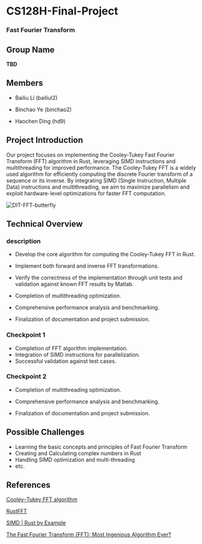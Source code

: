 # CS128H-Final-Project

### **Fast Fourier Transform**



## Group Name

**TBD**



## Members

- Bailiu Li (bailiul2)

- Binchao Ye (binchao2)

- Haochen Ding (hd9)

  

## Project Introduction

Our project focuses on implementing the Cooley-Tukey Fast Fourier Transform (FFT) algorithm in Rust, leveraging SIMD instructions and multithreading for improved performance. The Cooley-Tukey FFT is a widely used algorithm for efficiently computing the discrete Fourier transform of a sequence or its inverse. By integrating SIMD (Single Instruction, Multiple Data) instructions and multithreading, we aim to maximize parallelism and exploit hardware-level optimizations for faster FFT computation.

![DIT-FFT-butterfly](https://upload.wikimedia.org/wikipedia/commons/thumb/7/78/DIT-FFT-butterfly.svg/1920px-DIT-FFT-butterfly.svg.png)



## Technical Overview

### description

- Develop the core algorithm for computing the Cooley-Tukey FFT in Rust.

- Implement both forward and inverse FFT transformations.

- Verify the correctness of the implementation through unit tests and validation against known FFT results by Matlab.

- Completion of multithreading optimization.

- Comprehensive performance analysis and benchmarking.

- Finalization of documentation and project submission.

  

### **Checkpoint 1** 

- Completion of FFT algorithm implementation.
- Integration of SIMD instructions for parallelization.
- Successful validation against test cases.

### Checkpoint 2 

- Completion of multithreading optimization.

- Comprehensive performance analysis and benchmarking.

- Finalization of documentation and project submission.

  

## Possible Challenges

- Learning the basic concepts and principles of Fast Fourier Transform
- Creating and Calculating complex numbers in Rust
- Handling SIMD optimization and multi-threading
- etc.



## References

[Cooley–Tukey FFT algorithm](https://en.wikipedia.org/wiki/Cooley%E2%80%93Tukey_FFT_algorithm)

[RustFFT](https://docs.rs/rustfft/latest/rustfft/)

[SIMD | Rust by Example](https://www.cs.brandeis.edu/~cs146a/rust/rustbyexample-02-21-2015/simd.html)

[The Fast Fourier Transform (FFT): Most Ingenious Algorithm Ever?](https://www.youtube.com/watch?v=h7apO7q16V0)

